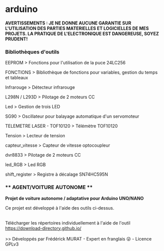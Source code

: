 <H1>arduino</H1>

<p style="font-weight:bold;"><B>AVERTISSEMENTS : JE NE DONNE AUCUNE GARANTIE SUR L'UTILISATION DES PARTIES MATERIELLES ET LOGICIELLES DE MES PROJETS. LA PRATIQUE DE L'ELECTRONIQUE EST DANGEREUSE, SOYEZ PRUDENT!</B></p>

<h3>Bibliothèques d'outils</h3>

<p>EEPROM > Fonctions pour l'utilisation de la puce 24LC256
  
FONCTIONS > Bibliothèque de fonctions pour variables, gestion du temps et tableaux

Infrarouge > Détecteur infrarouge

L298N / L293D > Pilotage de 2 moteurs CC

Led > Gestion de trois LED

SG90 > Oscillateur pour balayage automatique d'un servomoteur</p>

TELEMETRE LASER - TOF10120 > Télémètre TOF10120

Tension > Lecteur de tension 

capteur_vitesse > Capteur de vitesse optocoupleur

dvr8833 > Pilotage de 2 moteurs CC 

led_RGB > Led RGB

shift_register > Registre à décalage SN74HC595N

<H3>** AGENT/VOITURE AUTONOME **</H3>

<p><b>Projet de voiture autonome / adaptative pour Arduino UNO/NANO</b></p>

<p>Ce projet est développé à l'aide des outils ci-dessus.</p>

<br>
Télécharger les répertoires individuellement à l'aide de l'outil <a href="https://download-directory.github.io/">https://download-directory.github.io/</a>
<br>
<br>
>> Développés par Frédérick MURAT - Expert en franglais &#128540; - Licence GPLv3
